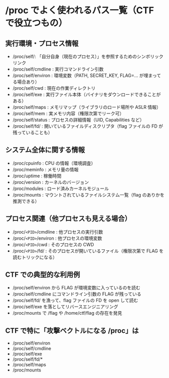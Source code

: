 # /proc でよく使われるパス一覧（CTF で役立つもの）

## 実行環境・プロセス情報

- /proc/self/: 「自分自身（現在のプロセス）」を参照するためのシンボリックリンク
- /proc/self/cmdline : 実行コマンドライン引数
- /proc/self/environ : 環境変数（PATH, SECRET_KEY, FLAG=... が埋まってる場合あり）
- /proc/self/cwd : 現在の作業ディレクトリ
- /proc/self/exe : 実行ファイル本体（バイナリをダウンロードできることがある）
- /proc/self/maps : メモリマップ（ライブラリのロード場所や ASLR 情報）
- /proc/self/mem : 実メモリ内容（権限次第でリーク可）
- /proc/self/status : プロセスの詳細情報（UID, Capabilities など）
- /proc/self/fd/ : 開いているファイルディスクリプタ（flag ファイルの FD が残っていることも）

## システム全体に関する情報

- /proc/cpuinfo : CPU の情報（環境調査）
- /proc/meminfo : メモリ量の情報
- /proc/uptime : 稼働時間
- /proc/version : カーネルのバージョン
- /proc/modules : ロード済みカーネルモジュール
- /proc/mounts : マウントされているファイルシステム一覧（flag のありかを推測できる）

## プロセス関連（他プロセスも見える場合）

- /proc/`<PID>`/cmdline : 他プロセスの実行引数
- /proc/`<PID>`/environ : 他プロセスの環境変数
- /proc/`<PID>`/cwd : そのプロセスの CWD
- /proc/`<PID>`/fd/ : そのプロセスが開いているファイル（権限次第で FLAG を読むトリックになる）

## CTF での典型的な利用例

- /proc/self/environ から FLAG が環境変数に入っているのを読む
- /proc/self/cmdline にコマンドライン引数の FLAG が残っている
- /proc/self/fd/ を漁って、flag ファイルの FD を open して読む
- /proc/self/exe を落としてリバースエンジニアリング
- /proc/mounts で /flag や /home/ctf/flag の存在を発見

## CTF で特に「攻撃ベクトルになる /proc」は

- /proc/self/environ
- /proc/self/cmdline
- /proc/self/exe
- /proc/self/fd/*
- /proc/self/maps
- /proc/mounts
